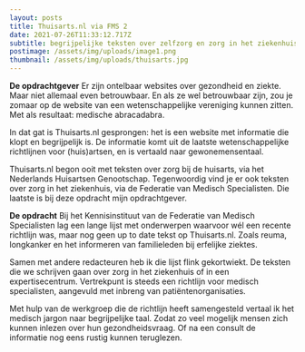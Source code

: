 ```yaml
---
layout: posts
title: Thuisarts.nl via FMS 2
date: 2021-07-26T11:33:12.717Z
subtitle: begrijpelijke teksten over zelfzorg en zorg in het ziekenhuis
postimage: /assets/img/uploads/image1.png
thumbnail: /assets/img/uploads/thuisarts.jpg
---
```

**De opdrachtgever**
Er zijn ontelbaar websites over gezondheid en ziekte. Maar niet allemaal even betrouwbaar. En als ze wel betrouwbaar zijn, zou je zomaar op de website van een wetenschappelijke vereniging kunnen zitten. Met als resultaat: medische abracadabra. 

In dat gat is Thuisarts.nl gesprongen: het is een website met informatie die klopt en begrijpelijk is. De informatie komt uit de laatste wetenschappelijke richtlijnen voor (huis)artsen, en is vertaald naar gewonemensentaal.

Thuisarts.nl begon ooit met teksten over zorg bij de huisarts, via het Nederlands Huisartsen Genootschap. Tegenwoordig vind je er ook teksten over zorg in het ziekenhuis, via de Federatie van Medisch Specialisten. Die laatste is bij deze opdracht mijn opdrachtgever.

**De opdracht**
Bij het Kennisinstituut van de Federatie van Medisch Specialisten lag een lange lijst met onderwerpen waarvoor wél een recente richtlijn was, maar nog geen up to date tekst op Thuisarts.nl. Zoals reuma, longkanker en het informeren van familieleden bij erfelijke ziektes.

Samen met andere redacteuren heb ik die lijst flink gekortwiekt. De teksten die we schrijven gaan over zorg in het ziekenhuis of in een expertisecentrum. Vertrekpunt is steeds een richtlijn voor medisch specialisten, aangevuld met inbreng van patiëntenorganisaties.

Met hulp van de werkgroep die de richtlijn heeft samengesteld vertaal ik het medisch jargon naar begrijpelijke taal. Zodat zo veel mogelijk mensen zich kunnen inlezen over hun gezondheidsvraag. Of na een consult de informatie nog eens rustig kunnen teruglezen.